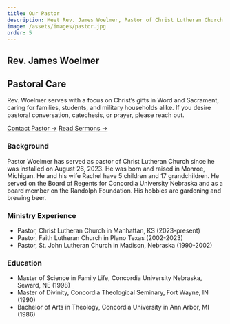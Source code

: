 ```yaml
---
title: Our Pastor
description: Meet Rev. James Woelmer, Pastor of Christ Lutheran Church in Manhattan, Kansas.
image: /assets/images/pastor.jpg
order: 5
---
```


## Rev. James Woelmer

## Pastoral Care

Rev. Woelmer serves with a focus on Christ’s gifts in Word and Sacrament, caring for families, students, and military households alike. If you desire pastoral conversation, catechesis, or prayer, please reach out.

[Contact Pastor →](/contact/)
[Read Sermons →](/sermons/)

### Background

Pastor Woelmer has served as pastor of Christ Lutheran Church since he was installed on August 26, 2023. He was born and raised in Monroe, Michigan. He and his wife Rachel have 5 children and 17 grandchildren. He served on the Board of Regents for Concordia University Nebraska and as a board member on the Randolph Foundation. His hobbies are gardening and brewing beer.

### Ministry Experience

- Pastor, Christ Lutheran Church in Manhattan, KS (2023-present)
- Pastor, Faith Lutheran Church in Plano Texas (2002-2023)
- Pastor, St. John Lutheran Church in Madison, Nebraska (1990-2002)

### Education

- Master of Science in Family Life, Concordia University Nebraska, Seward, NE (1998)
- Master of Divinity, Concordia Theological Seminary, Fort Wayne, IN (1990)
- Bachelor of Arts in Theology, Concordia University in Ann Arbor, MI (1986)
